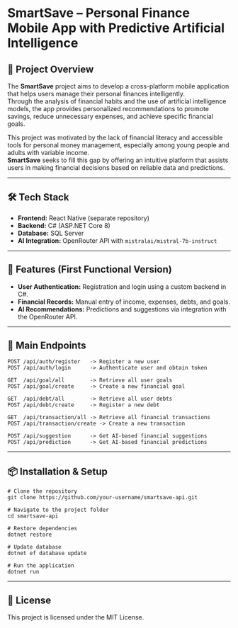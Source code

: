 # SmartSave – Personal Finance Mobile App with Predictive Artificial Intelligence

## 📌 Project Overview
The **SmartSave** project aims to develop a cross-platform mobile application that helps users manage their personal finances intelligently.  
Through the analysis of financial habits and the use of artificial intelligence models, the app provides personalized recommendations to promote savings, reduce unnecessary expenses, and achieve specific financial goals.

This project was motivated by the lack of financial literacy and accessible tools for personal money management, especially among young people and adults with variable income.  
**SmartSave** seeks to fill this gap by offering an intuitive platform that assists users in making financial decisions based on reliable data and predictions.

---

## 🛠 Tech Stack
- **Frontend:** React Native (separate repository)
- **Backend:** C# (ASP.NET Core 8)
- **Database:** SQL Server
- **AI Integration:** OpenRouter API with `mistralai/mistral-7b-instruct`

---

## 🚀 Features (First Functional Version)
- **User Authentication:** Registration and login using a custom backend in C#.
- **Financial Records:** Manual entry of income, expenses, debts, and goals.
- **AI Recommendations:** Predictions and suggestions via integration with the OpenRouter API.

---

## 📡 Main Endpoints
```
POST /api/auth/register   -> Register a new user  
POST /api/auth/login      -> Authenticate user and obtain token  

GET  /api/goal/all        -> Retrieve all user goals  
POST /api/goal/create     -> Create a new financial goal  

GET  /api/debt/all        -> Retrieve all user debts  
POST /api/debt/create     -> Register a new debt  

GET  /api/transaction/all -> Retrieve all financial transactions  
POST /api/transaction/create -> Create a new transaction  

POST /api/suggestion      -> Get AI-based financial suggestions  
POST /api/prediction      -> Get AI-based financial predictions
```

---

## 📦 Installation & Setup
```
# Clone the repository
git clone https://github.com/your-username/smartsave-api.git

# Navigate to the project folder
cd smartsave-api

# Restore dependencies
dotnet restore

# Update database
dotnet ef database update

# Run the application
dotnet run
```

---

## 📄 License
This project is licensed under the MIT License.
